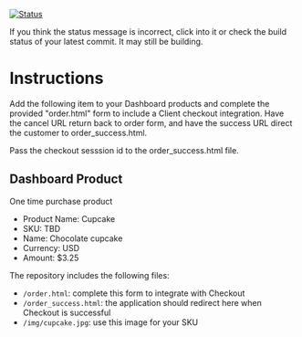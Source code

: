 [![Status](https://img.shields.io/badge/status-BUILDING%20COMMIT:%2061aca75ff68271963a9f3f1ddd5d7574dfa27b62-yellow.svg)](https://github.com/andremcb/bakery_scaffold_AApE3fQi8zR0pcdo/commit/61aca75ff68271963a9f3f1ddd5d7574dfa27b62)








If you think the status message is incorrect, click into it or check the build status of your latest commit. It may still be building.

# Instructions 

Add the following item to your Dashboard products and complete the provided "order.html" form to include a Client checkout integration. Have the cancel URL return back to order form, and have the success URL direct the customer to order_success.html. 

Pass the checkout sesssion id to the order_success.html file.

## Dashboard Product
One time purchase product
* Product Name: Cupcake
* SKU: TBD
* Name: Chocolate cupcake
* Currency: USD
* Amount: $3.25

The repository includes the following files:
* `/order.html`: complete this form to integrate with Checkout
* `/order_success.html`: the application should redirect here when Checkout is successful
* `/img/cupcake.jpg`: use this image for your SKU
